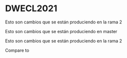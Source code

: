 # DWECL2021


Esto son cambios que se están produciendo en la rama 2

Esto son cambios que se están produciendo en master

Esto son cambios que se están produciendo en la rama 2

Compare to

